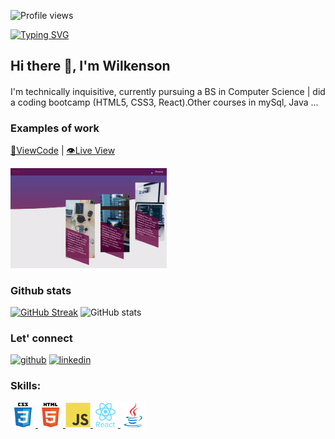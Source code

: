 
![Profile views](https://gpvc.arturio.dev/wilkensoncode) 

 [![Typing SVG](https://readme-typing-svg.herokuapp.com?size=25&color=F746A1&lines=Currently+working+on+a+project+.+.+.;Posting+soon+)](https://git.io/typing-svg)

## Hi there 👋, I'm Wilkenson
####  

 I'm technically inquisitive, currently pursuing a BS in Computer Science | did a coding bootcamp (HTML5, CSS3, React).Other courses in mySql, Java ...  
 ### 
 
 ### Examples of work
 
<p>
 <a href="https://github.com/wilkensoncode/commerce">👾ViewCode</a> | <a href="https://ezcomm.netlify.app/" target="_blank">👁Live View</a>
</p>
 <img src="ezgif.com-gif-maker.gif" width="250"/>
  
  
### Github stats

  [![GitHub Streak](http://github-readme-streak-stats.herokuapp.com?user=wilkensoncode&theme=radical&hide_border=true&date_format=M%20j%5B%2C%20Y%5D)](https://git.io/streak-stats) ![GitHub stats](https://github-readme-stats.vercel.app/api?username=wilkensoncode&show_icons=true&count_private=true&theme=react) 
  

### Let' connect

[<img src='https://cdn.jsdelivr.net/npm/simple-icons@3.0.1/icons/github.svg' alt='github' height='40'>](https://github.com/wilkensoncode) [<img src='https://www.svgrepo.com/show/138936/linkedin.svg' alt='linkedin' target='_blank' height='40'>](https://www.linkedin.com/in/wilkenson-hilarion/)

### Skills:

<a href="https://www.w3schools.com/css/" target="_blank" rel="noreferrer"><img src="https://raw.githubusercontent.com/devicons/devicon/master/icons/css3/css3-original-wordmark.svg" alt="css3" width="40" height="40"/>
</a> 
<a href="https://www.w3.org/html/" target="_blank" rel="noreferrer"> <img src="https://raw.githubusercontent.com/devicons/devicon/master/icons/html5/html5-original-wordmark.svg" alt="html5" width="40" height="40"/>
</a>
<a href="https://developer.mozilla.org/en-US/docs/Web/JavaScript" target="_blank" rel="noreferrer"> <img src="https://raw.githubusercontent.com/devicons/devicon/master/icons/javascript/javascript-original.svg" alt="javascript" width="40" height="40"/>
</a> 
<a href="https://reactjs.org/" target="_blank" rel="noreferrer"> <img src="https://raw.githubusercontent.com/devicons/devicon/master/icons/react/react-original-wordmark.svg" alt="react" width="40" height="40"/>
 <a href="https://www.java.com" target="_blank" rel="noreferrer"> <img src="https://raw.githubusercontent.com/devicons/devicon/master/icons/java/java-original.svg" alt="java" width="40" height="40"/>
</a> 
</a> 

 
 

 

